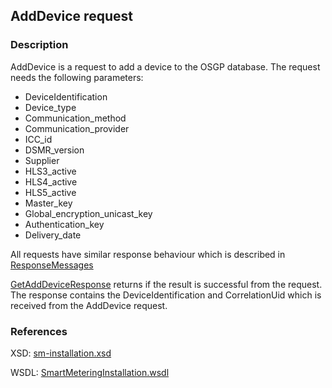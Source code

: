 ## AddDevice request

### Description
AddDevice is a request to add a device to the OSGP database. The request needs the following parameters:
- DeviceIdentification
- Device_type
- Communication_method
- Communication_provider
- ICC_id
- DSMR_version
- Supplier
- HLS3_active
- HLS4_active
- HLS5_active
- Master_key
- Global_encryption_unicast_key
- Authentication_key 
- Delivery_date

All requests have similar response behaviour which is described in [ResponseMessages](ResponseMessages.md)

[GetAddDeviceResponse](GetAddDeviceResponse.md) returns if the result is successful from the request. The response contains the DeviceIdentification and CorrelationUid which is received from the AddDevice request.

### References

XSD: [sm-installation.xsd](https://github.com/OSGP/Shared/blob/development/osgp-ws-smartmetering/src/main/resources/schemas/sm-installation.xsd)

WSDL: [SmartMeteringInstallation.wsdl](https://github.com/OSGP/Shared/blob/development/osgp-ws-smartmetering/src/main/resources/SmartMeteringInstallation.wsdl)
